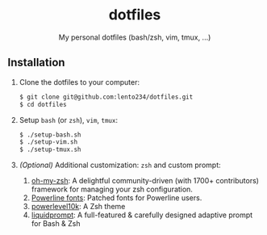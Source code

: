 <div align="center">

# dotfiles

My personal dotfiles (bash/zsh, vim, tmux, ...)

</div>
  
## Installation

1. Clone the dotfiles to your computer:

    ```bash
    $ git clone git@github.com:lento234/dotfiles.git
    $ cd dotfiles
    ```

2. Setup `bash` (or `zsh`), `vim`, `tmux`:

    ```bash
    $ ./setup-bash.sh
    $ ./setup-vim.sh
    $ ./setup-tmux.sh
    ```

3. *(Optional)* Additional customization: `zsh` and custom prompt:

    1. [oh-my-zsh](https://github.com/ohmyzsh/ohmyzsh): A delightful community-driven (with 1700+ contributors) framework for managing your zsh configuration. 
    2. [Powerline fonts](https://github.com/powerline/fonts):  Patched fonts for Powerline users. 
    3. [powerlevel10k](https://github.com/romkatv/powerlevel10k): A Zsh theme
    4. [liquidprompt](https://github.com/nojhan/liquidprompt):  A full-featured & carefully designed adaptive prompt for Bash & Zsh 

